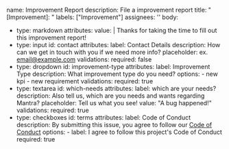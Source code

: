 name: Improvement Report
description: File a improvement report
title: "[Improvement]: "
labels: ["Improvement"]
assignees: ''
body:
  - type: markdown
    attributes:
      value: |
        Thanks for taking the time to fill out this improvement report!
  - type: input
    id: contact
    attributes:
      label: Contact Details
      description: How can we get in touch with you if we need more info?
      placeholder: ex. email@example.com
    validations:
      required: false
  - type: dropdown
    id: improvement-type
    attributes:
      label: Improvement Type
      description: What improvement type do you need?
      options:
        - new kpi
        - new requirement
    validations:
      required: true
  - type: textarea
    id: which-needs
    attributes:
      label: which are your needs?
      description: Also tell us, which are you needs and wants regarding Mantra?
      placeholder: Tell us what you see!
      value: "A bug happened!"
    validations:
      required: true
  - type: checkboxes
    id: terms
    attributes:
      label: Code of Conduct
      description: By submitting this issue, you agree to follow our [Code of Conduct](https://example.com)
      options:
        - label: I agree to follow this project's Code of Conduct
          required: true
